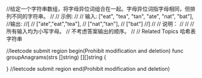 //给定一个字符串数组，将字母异位词组合在一起。字母异位词指字母相同，但排列不同的字符串。 
//
// 示例: 
//
// 输入: ["eat", "tea", "tan", "ate", "nat", "bat"],
//输出:
//[
//  ["ate","eat","tea"],
//  ["nat","tan"],
//  ["bat"]
//] 
//
// 说明： 
//
// 
// 所有输入均为小写字母。 
// 不考虑答案输出的顺序。 
// 
// Related Topics 哈希表 字符串


//leetcode submit region begin(Prohibit modification and deletion)
func groupAnagrams(strs []string) [][]string {

}
//leetcode submit region end(Prohibit modification and deletion)
